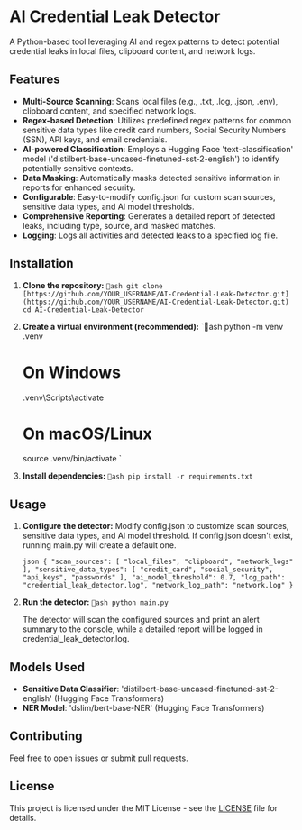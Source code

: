 # AI Credential Leak Detector

A Python-based tool leveraging AI and regex patterns to detect potential credential leaks in local files, clipboard content, and network logs.

## Features

* **Multi-Source Scanning**: Scans local files (e.g., .txt, .log, .json, .env), clipboard content, and specified network logs.
* **Regex-based Detection**: Utilizes predefined regex patterns for common sensitive data types like credit card numbers, Social Security Numbers (SSN), API keys, and email credentials.
* **AI-powered Classification**: Employs a Hugging Face 'text-classification' model ('distilbert-base-uncased-finetuned-sst-2-english') to identify potentially sensitive contexts.
* **Data Masking**: Automatically masks detected sensitive information in reports for enhanced security.
* **Configurable**: Easy-to-modify config.json for custom scan sources, sensitive data types, and AI model thresholds.
* **Comprehensive Reporting**: Generates a detailed report of detected leaks, including type, source, and masked matches.
* **Logging**: Logs all activities and detected leaks to a specified log file.

## Installation

1.  **Clone the repository:**
    `ash
    git clone [https://github.com/YOUR_USERNAME/AI-Credential-Leak-Detector.git](https://github.com/YOUR_USERNAME/AI-Credential-Leak-Detector.git)
    cd AI-Credential-Leak-Detector
    `

2.  **Create a virtual environment (recommended):**
    `ash
    python -m venv .venv
    # On Windows
    .venv\Scripts\activate
    # On macOS/Linux
    source .venv/bin/activate
    `

3.  **Install dependencies:**
    `ash
    pip install -r requirements.txt
    `

## Usage

1.  **Configure the detector:**
    Modify config.json to customize scan sources, sensitive data types, and AI model threshold. If config.json doesn't exist, running main.py will create a default one.

    `json
    {
        "scan_sources": [
            "local_files",
            "clipboard",
            "network_logs"
        ],
        "sensitive_data_types": [
            "credit_card",
            "social_security",
            "api_keys",
            "passwords"
        ],
        "ai_model_threshold": 0.7,
        "log_path": "credential_leak_detector.log",
        "network_log_path": "network.log"
    }
    `

2.  **Run the detector:**
    `ash
    python main.py
    `

    The detector will scan the configured sources and print an alert summary to the console, while a detailed report will be logged in credential_leak_detector.log.

## Models Used

* **Sensitive Data Classifier**: 'distilbert-base-uncased-finetuned-sst-2-english' (Hugging Face Transformers)
* **NER Model**: 'dslim/bert-base-NER' (Hugging Face Transformers)

## Contributing

Feel free to open issues or submit pull requests.

## License

This project is licensed under the MIT License - see the [LICENSE](LICENSE) file for details.
